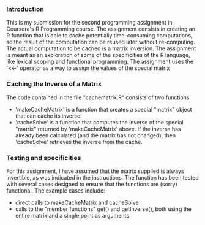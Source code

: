 ### Introduction

This is my submission for the second programming assignment in Coursera's
R Programming course.
The assignment consists in creating an R function that is able to cache potentially time-consuming computations, so the result of the computation
can be reused later without re-computing.
The actual computation to be cached is a matrix inversion.
The assignment is meant as an exploration of some of the specificities of
the R language, like lexical scoping and functional programming. 
The assignment uses the '<<-' operator as a way to assign the values of the special matrix


### Caching the Inverse of a Matrix

The code contained in the file "cachematrix.R" consists of two functions
* 'makeCacheMatrix' is a function that creates a special "matrix" object
    that can cache its inverse.
* 'cacheSolve' is a function that computes the inverse of the special
"matrix" returned by 'makeCacheMatrix' above. If the inverse has
already been calculated (and the matrix has not changed), then
'cacheSolve' retrieves the inverse from the cache.


### Testing and specificities
For this assignment, I have assumed that the matrix supplied is always
invertible, as was indicated in the instructions.
The function has been tested with several cases designed to ensure that
the functions are (sorry) functional. The example cases include:
* direct calls to makeCacheMatrix and cacheSolve
* calls to the "member functions" get() and getInverse(), both using the entire matrix and a single point as arguments  
  